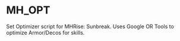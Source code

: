 # MH_OPT

Set Optimizer script for MHRise: Sunbreak. Uses Google OR Tools to optimize Armor/Decos for skills.

